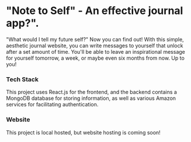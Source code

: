 # "Note to Self" - An effective journal app?".


"What would I tell my future self?" Now you can find out! With this simple, aesthetic journal website, you can write messages to yourself that unlock after a set amount of time. You'll be able to leave an inspirational message for yourself tomorrow, a week, or maybe even six months from now. Up to you!

### Tech Stack
This project uses React.js for the frontend, and the backend contains a MongoDB database for storing information, as well as various Amazon services for facilitating authentication.

### Website
This project is local hosted, but website hosting is coming soon!